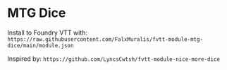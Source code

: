 # MTG Dice
Install to Foundry VTT with: `https://raw.githubusercontent.com/FalxMuralis/fvtt-module-mtg-dice/main/module.json`

Inspired by: `https://github.com/LyncsCwtsh/fvtt-module-nice-more-dice`
